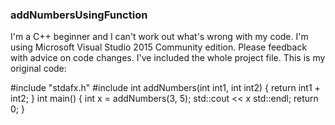 ### addNumbersUsingFunction
I'm a C++ beginner and I can't work out what's wrong with my code. I'm using Microsoft Visual Studio 2015 Community edition. Please feedback with advice on code changes. I've included the whole project file. This is my original code:

\#include "stdafx.h"
\#include <iostream>
int addNumbers(int int1, int int2)
{
	return int1 + int2;
}
int main()
{
	int x = addNumbers(3, 5);
	std::cout << x std::endl;
    return 0;
}
